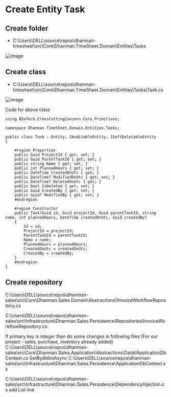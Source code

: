 # Create Entity Task 

## Create folder
- C:\Users\DELL\source\repos\dhanman-timesheet\src\Core\Dhanman.TimeSheet.Domain\Entities\Tasks 

![image](https://github.com/b2atech/dhanman-docs/assets/91184041/06e939ca-32c8-4a8f-92d8-1b364834f5c6)

## Create class
- C:\Users\DELL\source\repos\dhanman-timesheet\src\Core\Dhanman.TimeSheet.Domain\Entities\Tasks\Task.cs

![image](https://github.com/b2atech/dhanman-docs/assets/91184041/291c7ff7-4dce-4a5a-91d4-10d570dd9a81)

Code for above class 
 
```using B2aTech.CrossCuttingConcern.Core.Abstractions;
using B2aTech.CrossCuttingConcern.Core.Primitives;

namespace Dhanman.TimeSheet.Domain.Entities.Tasks;

public class Task : Entity, IAuditableEntity, ISoftDeletableEntity
{

    #region Properties
    public Guid ProjectId { get; set; }
    public Guid ParentTaskId { get; set; }
    public string Name { get; set; }
    public int PlannedHours { get; set; }
    public DateTime CreatedOnUtc { get; }
    public DateTime? ModifiedOnUtc { get; set; }
    public DateTime? DeletedOnUtc { get; }
    public bool IsDeleted { get; set; }
    public Guid CreatedBy { get; set; }
    public Guid? ModifiedBy { get; set; }
    #endregion

    #region Constructor
    public Task(Guid id, Guid projectId, Guid parentTaskId, string name, int plannedHours, DateTime createdOnUtc, Guid createdBy)
    {
        Id = id;
        ProjectId = projectId;
        ParentTaskId = parentTaskId;
        Name = name;
        PlannedHours = plannedHours;
        CreatedOnUtc = createdOnUtc;
        CreatedBy = createdBy;
    }
    #endregion
}
```
## Create repository 

 
C:\Users\DELL\source\repos\dhanman-sales\src\Core\Dhanman.Sales.Domain\Abstractions\IInvoiceWorkflowRepository.cs
 

C:\Users\DELL\source\repos\dhanman-sales\src\Infrastructure\Dhanman.Sales.Persistence\Repositories\InvoiceWorkflowRepository.cs

If primary key is integer then do some changes in following files (For our project - sales, purchase, inventory already added)  
C:\Users\DELL\source\repos\dhanman-sales\src\Core\Dhanman.Sales.Application\Abstractions\Data\IApplicationDbContext.cs
GetBydIdIntAsync
C:\Users\DELL\source\repos\dhanman-sales\src\Infrastructure\Dhanman.Sales.Persistence\ApplicationDbContext.cs

C:\Users\DELL\source\repos\dhanman-sales\src\Infrastructure\Dhanman.Sales.Persistence\DependencyInjection.cs
add List line
